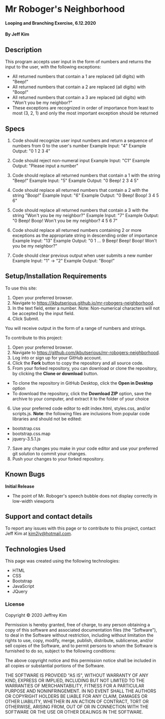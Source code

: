# Mr Roboger's Neighborhood

#### Looping and Branching Exercise, 6.12.2020

#### By Jeff Kim

## Description

This program accepts user input in the form of numbers and returns the input to the user, with the following exceptions:

* All returned numbers that contain a 1 are replaced (all digits) with "Beep!"
* All returned numbers that contain a 2 are replaced (all digits) with "Boop!"
* All returned numbers that contain a 3 are replaced (all digits) with "Won't you be my neighbor?"
* These exceptions are recognized in order of importance from least to most (3, 2, 1) and only the most important exception should be returned

## Specs

1. Code should recognize user input numbers and return a sequence of numbers from 0 to the user's number
Example Input: "4"
Example Output: "0 1 2 3 4"

2. Code should reject non-numeral input
Example Input: "C1"
Example Output: "Please input a number"

3. Code should replace all returned numbers that contain a 1 with the string "Beep!"
Example Input: "5"
Example Output: "0 Beep! 2 3 4 5"

4. Code should replace all returned numbers that contain a 2 with the string "Boop!"
Example Input: "6"
Example Output: "0 Beep! Boop! 3 4 5 6"

5. Code should replace all returned numbers that contain a 3 with the string "Won't you be my neighbor?"
Example Input: "7"
Example Output: "0 Beep! Boop! Won't you be my neighbor? 4 5 6 7"

6. Code should replace all returned numbers containing 2 or more exceptions as the appropriate string in descending order of importance
Example Input: "13"
Example Output: "0 1 ... 9 Beep! Beep! Boop! Won't you be my neighbor?"

7. Code should clear previous output when user submits a new number
Example Input: "1" -> "2"
Example Output: "Boop!"

## Setup/Installation Requirements

To use this site:

1. Open your preferred browser.
2. Navigate to https://jkbutserious.github.io/mr-robogers-neighborhood.
3. In the text field, enter a number. Note: Non-numerical characters will not be accepted by the input field.
4. Click Submit.

You will receive output in the form of a range of numbers and strings.

To contribute to this project:

1. Open your preferred browser.
2. Navigate to https://github.com/jkbutserious/mr-robogers-neighborhood.
3. Log into or sign up for your GitHub account.
4. Click the **Fork** button to copy the repository and all source code.
5. From your forked repository, you can download or clone the repository, by clicking the **Clone or download** button.
  * To clone the repository in GitHub Desktop, click the **Open in Desktop** option
  * To download the repository, click the **Download ZIP** option, save the archive to your computer, and extract it to the folder of your choice
6. Use your preferred code editor to edit index.html, styles.css, and/or scripts.js. **Note**: the following files are inclusions from popular code libraries and should not be edited:
  * bootstrap.css
  * bootstrap.css.map
  * jquery-3.5.1.js
7. Save any changes you make in your code editor and use your preferred git solution to commit your changes.
8. Push your changes to your forked repository.

## Known Bugs

**Initial Release**
* The point of Mr. Roboger's speech bubble does not display correctly in low-width viewports

## Support and contact details

To report any issues with this page or to contribute to this project, contact Jeff Kim at kim2jy@hotmail.com.

## Technologies Used

This page was created using the following technologies:

* HTML
* CSS
* Bootstrap
* JavaScript
* JQuery

### License

Copyright © 2020 Jeffrey Kim

Permission is hereby granted, free of charge, to any person obtaining a copy of this software and associated documentation files (the "Software"), to deal in the Software without restriction, including without limitation the rights to use, copy, modify, merge, publish, distribute, sublicense, and/or sell copies of the Software, and to permit persons to whom the Software is furnished to do so, subject to the following conditions:

The above copyright notice and this permission notice shall be included in all copies or substantial portions of the Software.

THE SOFTWARE IS PROVIDED "AS IS", WITHOUT WARRANTY OF ANY KIND, EXPRESS OR IMPLIED, INCLUDING BUT NOT LIMITED TO THE WARRANTIES OF MERCHANTABILITY, FITNESS FOR A PARTICULAR PURPOSE AND NONINFRINGEMENT. IN NO EVENT SHALL THE AUTHORS OR COPYRIGHT HOLDERS BE LIABLE FOR ANY CLAIM, DAMAGES OR OTHER LIABILITY, WHETHER IN AN ACTION OF CONTRACT, TORT OR OTHERWISE, ARISING FROM, OUT OF OR IN CONNECTION WITH THE SOFTWARE OR THE USE OR OTHER DEALINGS IN THE SOFTWARE.